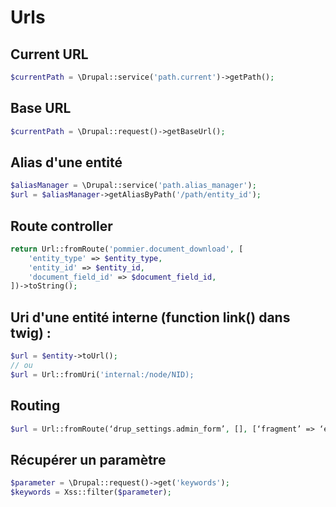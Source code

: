 # Urls

## Current URL

```php
$currentPath = \Drupal::service('path.current')->getPath();
```

## Base URL

```php
$currentPath = \Drupal::request()->getBaseUrl();
```

## Alias d'une entité

```php
$aliasManager = \Drupal::service('path.alias_manager');
$url = $aliasManager->getAliasByPath('/path/entity_id');
```

## Route controller

```php
return Url::fromRoute('pommier.document_download', [
    'entity_type' => $entity_type,
    'entity_id' => $entity_id,
    'document_field_id' => $document_field_id,
])->toString();
```

## Uri d'une entité interne \(function link\(\) dans twig\) :

```php
$url = $entity->toUrl();
// ou
$url = Url::fromUri('internal:/node/NID);
```

## Routing

```php
$url = Url::fromRoute(‘drup_settings.admin_form’, [], [‘fragment’ => ‘edit-contact-infos’]);
```

## Récupérer un paramètre

```php
$parameter = \Drupal::request()->get('keywords');
$keywords = Xss::filter($parameter);
```

